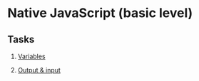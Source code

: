 # Native JavaScript (basic level) #

## Tasks

1. [Variables](./js/1.variables.md)

2. [Output & input](./js/2-output-input.md)
